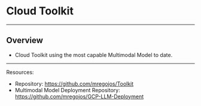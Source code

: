 # Cloud Toolkit

---
## Overview
* Cloud Toolkit using the most capable Multimodal Model to date.

---
Resources: 
* Repository: https://github.com/mregojos/Toolkit
* Multimodal Model Deployment Repository: https://github.com/mregojos/GCP-LLM-Deployment

